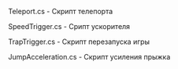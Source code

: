 Teleport.cs - Скрипт телепорта

SpeedTrigger.cs - Срипт ускорителя

TrapTrigger.cs - Скрипт перезапуска игры

JumpAcceleration.cs - Скрипт усиления прыжка
